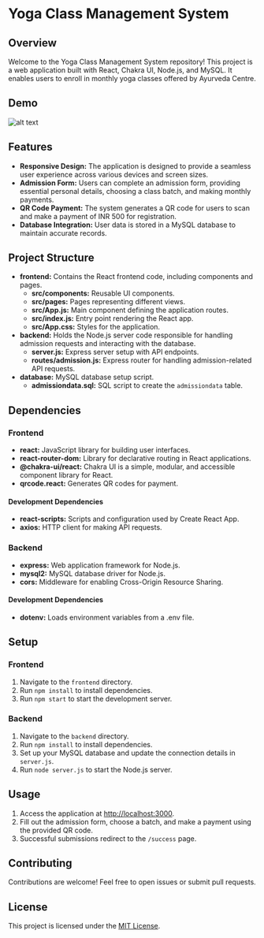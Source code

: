 
# Yoga Class Management System

## Overview
Welcome to the Yoga Class Management System repository! This project is a web application built with React, Chakra UI, Node.js, and MySQL. It enables users to enroll in monthly yoga classes offered by Ayurveda Centre.


## Demo

![alt text](https://github.com/[Peace-Solitaire]/[YogaClassManagementSystem]/HomepageDemo.png?raw=true)


## Features
- **Responsive Design:** The application is designed to provide a seamless user experience across various devices and screen sizes.
- **Admission Form:** Users can complete an admission form, providing essential personal details, choosing a class batch, and making monthly payments.
- **QR Code Payment:** The system generates a QR code for users to scan and make a payment of INR 500 for registration.
- **Database Integration:** User data is stored in a MySQL database to maintain accurate records.

## Project Structure
- **frontend:** Contains the React frontend code, including components and pages.
  - **src/components:** Reusable UI components.
  - **src/pages:** Pages representing different views.
  - **src/App.js:** Main component defining the application routes.
  - **src/index.js:** Entry point rendering the React app.
  - **src/App.css:** Styles for the application.
- **backend:** Holds the Node.js server code responsible for handling admission requests and interacting with the database.
  - **server.js:** Express server setup with API endpoints.
  - **routes/admission.js:** Express router for handling admission-related API requests.
- **database:** MySQL database setup script.
  - **admissiondata.sql:** SQL script to create the `admissiondata` table.

## Dependencies

### Frontend
- **react:** JavaScript library for building user interfaces.
- **react-router-dom:** Library for declarative routing in React applications.
- **@chakra-ui/react:** Chakra UI is a simple, modular, and accessible component library for React.
- **qrcode.react:** Generates QR codes for payment.

#### Development Dependencies
- **react-scripts:** Scripts and configuration used by Create React App.
- **axios:** HTTP client for making API requests.

### Backend
- **express:** Web application framework for Node.js.
- **mysql2:** MySQL database driver for Node.js.
- **cors:** Middleware for enabling Cross-Origin Resource Sharing.

#### Development Dependencies
- **dotenv:** Loads environment variables from a .env file.

## Setup

### Frontend
1. Navigate to the `frontend` directory.
2. Run `npm install` to install dependencies.
3. Run `npm start` to start the development server.

### Backend
1. Navigate to the `backend` directory.
2. Run `npm install` to install dependencies.
3. Set up your MySQL database and update the connection details in `server.js`.
4. Run `node server.js` to start the Node.js server.

## Usage
1. Access the application at [http://localhost:3000](http://localhost:3000).
2. Fill out the admission form, choose a batch, and make a payment using the provided QR code.
3. Successful submissions redirect to the `/success` page.

## Contributing
Contributions are welcome! Feel free to open issues or submit pull requests.

## License
This project is licensed under the [MIT License](LICENSE).



